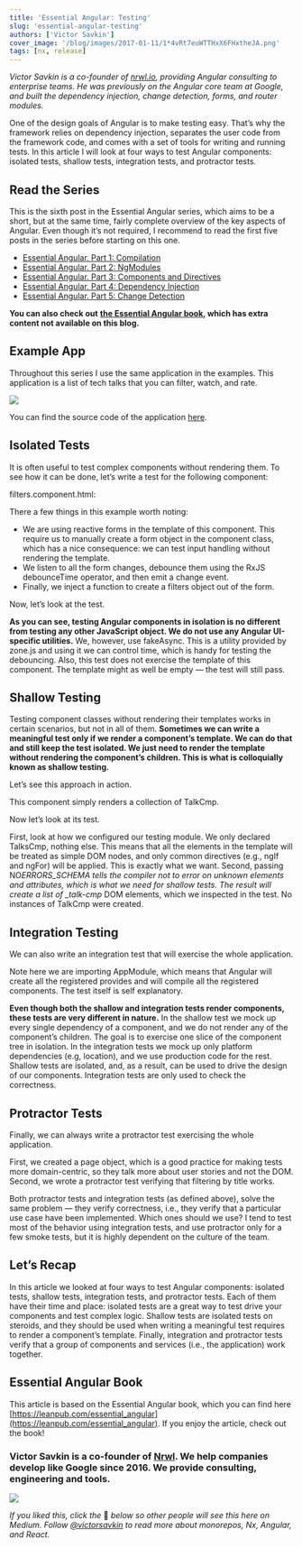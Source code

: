 ```yaml
---
title: 'Essential Angular: Testing'
slug: 'essential-angular-testing'
authors: ['Victor Savkin']
cover_image: '/blog/images/2017-01-11/1*4vRt7euWTTHxX6FHxtheJA.png'
tags: [nx, release]
---
```


_Victor Savkin is a co-founder of_ [_nrwl.io_](https://goo.gl/v4nh0p)_, providing Angular consulting to enterprise teams. He was previously on the Angular core team at Google, and built the dependency injection, change detection, forms, and router modules._

One of the design goals of Angular is to make testing easy. That’s why the framework relies on dependency injection, separates the user code from the framework code, and comes with a set of tools for writing and running tests. In this article I will look at four ways to test Angular components: isolated tests, shallow tests, integration tests, and protractor tests.

## Read the Series

This is the sixth post in the Essential Angular series, which aims to be a short, but at the same time, fairly complete overview of the key aspects of Angular. Even though it’s not required, I recommend to read the first five posts in the series before starting on this one.

- [Essential Angular. Part 1: Compilation](https://medium.com/essential-angular-2-compilation-cfbebf9bb6e4#.y9s7pc41m)
- [Essential Angular. Part 2: NgModules](https://medium.com/essential-angular-ngmodules-16474ea99713#.5y73lcqde)
- [Essential Angular. Part 3: Components and Directives](https://medium.com/essential-angular-components-and-directives-ab65172ba60#.47zn86pdl)
- [Essential Angular. Part 4: Dependency Injection](https://medium.com/essential-angular-dependency-injection-a6b9dcca1761#.opd2cg9wk)
- [Essential Angular. Part 5: Change Detection](https://medium.com/essential-angular-change-detection-fe0e868dcc00#.isq09mg9b)

**You can also check out** [**the Essential Angular book**](https://gumroad.com/l/essential_angular)**, which has extra content not available on this blog.**

## Example App

Throughout this series I use the same application in the examples. This application is a list of tech talks that you can filter, watch, and rate.

![](/blog/images/2017-01-11/1*Vjih_NbJCX6bzORavaL8qg.avif)

You can find the source code of the application [here](https://github.com/vsavkin/essential-angular-book-app).

## Isolated Tests

It is often useful to test complex components without rendering them. To see how it can be done, let’s write a test for the following component:

filters.component.html:

There a few things in this example worth noting:

- We are using reactive forms in the template of this component. This require us to manually create a form object in the component class, which has a nice consequence: we can test input handling without rendering the template.
- We listen to all the form changes, debounce them using the RxJS debounceTime operator, and then emit a change event.
- Finally, we inject a function to create a filters object out of the form.

Now, let’s look at the test.

**As you can see, testing Angular components in isolation is no different from testing any other JavaScript object. We do not use any Angular UI-specific utilities.** We, however, use fakeAsync. This is a utility provided by zone.js and using it we can control time, which is handy for testing the debouncing. Also, this test does not exercise the template of this component. The template might as well be empty — the test will still pass.

## Shallow Testing

Testing component classes without rendering their templates works in certain scenarios, but not in all of them. **Sometimes we can write a meaningful test only if we render a component’s template. We can do that and still keep the test isolated. We just need to render the template without rendering the component’s children. This is what is colloquially known as shallow testing.**

Let’s see this approach in action.

This component simply renders a collection of TalkCmp.

Now let’s look at its test.

First, look at how we configured our testing module. We only declared TalksCmp, nothing else. This means that all the elements in the template will be treated as simple DOM nodes, and only common directives (e.g., ngIf and ngFor) will be applied. This is exactly what we want. Second, passing NO*ERRORS_SCHEMA tells the compiler not to error on unknown elements and attributes, which is what we need for shallow tests. The result will create a list of \_talk-cmp* DOM elements, which we inspected in the test. No instances of TalkCmp were created.

## Integration Testing

We can also write an integration test that will exercise the whole application.

Note here we are importing AppModule, which means that Angular will create all the registered provides and will compile all the registered components. The test itself is self explanatory.

**Even though both the shallow and integration tests render components, these tests are very different in nature.** In the shallow test we mock up every single dependency of a component, and we do not render any of the component’s children. The goal is to exercise one slice of the component tree in isolation. In the integration tests we mock up only platform dependencies (e.g, location), and we use production code for the rest. Shallow tests are isolated, and, as a result, can be used to drive the design of our components. Integration tests are only used to check the correctness.

## Protractor Tests

Finally, we can always write a protractor test exercising the whole application.

First, we created a page object, which is a good practice for making tests more domain-centric, so they talk more about user stories and not the DOM. Second, we wrote a protractor test verifying that filtering by title works.

Both protractor tests and integration tests (as defined above), solve the same problem — they verify correctness, i.e., they verify that a particular use case have been implemented. Which ones should we use? I tend to test most of the behavior using integration tests, and use protractor only for a few smoke tests, but it is highly dependent on the culture of the team.

## Let’s Recap

In this article we looked at four ways to test Angular components: isolated tests, shallow tests, integration tests, and protractor tests. Each of them have their time and place: isolated tests are a great way to test drive your components and test complex logic. Shallow tests are isolated tests on steroids, and they should be used when writing a meaningful test requires to render a component’s template. Finally, integration and protractor tests verify that a group of components and services (i.e., the application) work together.

## Essential Angular Book

This article is based on the Essential Angular book, which you can find here [https://leanpub.com/essential_angular](https://leanpub.com/essential_angular). If you enjoy the article, check out the book!

### Victor Savkin is a co-founder of [Nrwl](https://nrwl.io). We help companies develop like Google since 2016. We provide consulting, engineering and tools.

![](/blog/images/2017-01-11/0*4HpWdaQEPIQr1EDw.avif)

_If you liked this, click the_ 👏 _below so other people will see this here on Medium. Follow_ [_@victorsavkin_](http://twitter.com/victorsavkin) _to read more about monorepos, Nx, Angular, and React._
